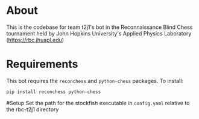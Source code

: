 # About
This is the codebase for team t2j1's bot in the Reconnaissance Blind Chess tournament held by John Hopkins University's Applied Physics Laboratory (https://rbc.jhuapl.edu)

# Requirements
This bot requires the `reconchess` and `python-chess` packages. 
To install:
```
pip install reconchess python-chess
```

#Setup
Set the path for the stockfish executable in `config.yaml` relative to the rbc-t2j1 directory
